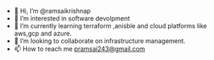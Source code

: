 - 👋 Hi, I’m @ramsaikrishnap 
- 👀 I’m interested in software devolpment 
- 🌱 I’m currently learning terraform ,anisble and cloud platforms like aws,gcp and azure.
- 💞️ I’m looking to collaborate on infrastructure management.
- 📫 How to reach me pramsai243@gmail.com

<!---
ramsaikrishnap/ramsaikrishnap is a ✨ special ✨ repository because its `README.md` (this file) appears on your GitHub profile.
You can click the Preview link to take a look at your changes.
--->
